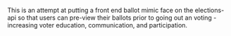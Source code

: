 This is an attempt at putting a front end ballot mimic face on the elections-api so that
users can pre-view their ballots prior to going out an voting - increasing voter education,
communication, and participation.